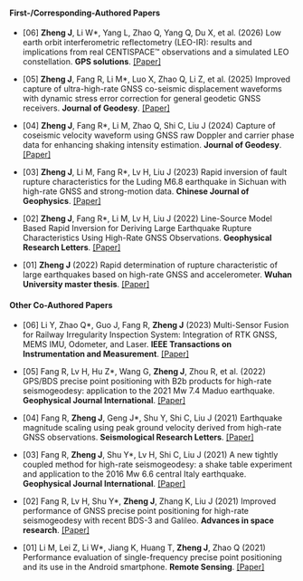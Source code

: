 
#### First-/Corresponding-Authored Papers

- [06] <strong>Zheng J</strong>, Li W*, Yang L, Zhao Q, Yang Q, Du X, et al. (2026) Low earth orbit interferometric reflectometry (LEO-IR): results and implications from real CENTISPACE™ observations and a simulated LEO constellation. <strong>GPS solutions</strong>. [[Paper]](https://link.springer.com/article/10.1007/s10291-025-01980-z)

- [05] <strong>Zheng J</strong>, Fang R, Li M*, Luo X, Zhao Q, Li Z, et al. (2025) Improved capture of ultra-high-rate GNSS co-seismic displacement waveforms with dynamic stress error correction for general geodetic GNSS receivers. <strong>Journal of Geodesy</strong>. [[Paper]](https://link.springer.com/article/10.1007/s00190-025-02011-y)

- [04] <strong>Zheng J</strong>, Fang R*, Li M, Zhao Q, Shi C, Liu J (2024) Capture of coseismic velocity waveform using GNSS raw Doppler and carrier phase data for enhancing shaking intensity estimation. <strong>Journal of Geodesy</strong>. [[Paper]](https://link.springer.com/article/10.1007/s00190-024-01916-4)

- [03] <strong>Zheng J</strong>, Li M, Fang R*, Lv H, Liu J (2023) Rapid inversion of fault rupture characteristics for the Luding M6.8 earthquake in Sichuan with high-rate GNSS and strong-motion data. <strong>Chinese Journal of Geophysics</strong>. [[Paper]](http://www.geophy.cn//article/doi/10.6038/cjg2022Q0786)

- [02] <strong>Zheng J</strong>, Fang R*, Li M, Lv H, Liu J (2022) Line-Source Model Based Rapid Inversion for Deriving Large Earthquake Rupture Characteristics Using High-Rate GNSS Observations. <strong>Geophysical Research Letters</strong>. [[Paper]](https://agupubs.onlinelibrary.wiley.com/doi/10.1029/2021GL097460)

- [01] <strong>Zheng J</strong> (2022) Rapid determination of rupture characteristic of large earthquakes based on high-rate GNSS and accelerometer. <strong>Wuhan University master thesis</strong>. [[Paper]](https://www.cnki.net/KCMS/detail/detail.aspx?dbcode=CMFD&dbname=CMFD202301&filename=1022553198.nh&uniplatform=OVERSEA&v=ogUzeMnPVdxg2cqngB0apaHUUaFeABqUKhvkAQgxEZX5G6TLvNsHU0cEi5LAlkmY)

#### Other Co-Authored Papers

- [06] Li Y, Zhao Q*, Guo J, Fang R, <strong>Zheng J</strong> (2023) Multi-Sensor Fusion for Railway Irregularity Inspection System: Integration of RTK GNSS, MEMS IMU, Odometer, and Laser. <strong>IEEE Transactions on Instrumentation and Measurement</strong>. [[Paper]](https://ieeexplore.ieee.org/document/10299559)

- [05] Fang R, Lv H, Hu Z*, Wang G, <strong>Zheng J</strong>, Zhou R, et al. (2022) GPS/BDS precise point positioning with B2b products for high-rate seismogeodesy: application to the 2021 Mw 7.4 Maduo earthquake. <strong>Geophysical Journal International</strong>. [[Paper]](https://academic.oup.com/gji/article/231/3/2079/6665929)

- [04] Fang R, <strong>Zheng J</strong>, Geng J*, Shu Y, Shi C, Liu J (2021) Earthquake magnitude scaling using peak ground velocity derived from high-rate GNSS observations. <strong>Seismological Research Letters</strong>. [[Paper]](https://doi.org/10.1785/0220190347)

- [03] Fang R, <strong>Zheng J</strong>, Shu Y*, Lv H, Shi C, Liu J (2021) A new tightly coupled method for high-rate seismogeodesy: a shake table experiment and application to the 2016 Mw 6.6 central Italy earthquake. <strong>Geophysical Journal International</strong>. [[Paper]](https://ieeexplore.ieee.org/document/9623815)

- [02] Fang R, Lv H, Shu Y*, <strong>Zheng J</strong>, Zhang K, Liu J (2021) Improved performance of GNSS precise point positioning for high-rate seismogeodesy with recent BDS-3 and Galileo. <strong>Advances in space research</strong>. [[Paper]](https://doi.org/10.1016/j.asr.2021.06.012)

- [01] Li M, Lei Z, Li W*, Jiang K, Huang T, <strong>Zheng J</strong>, Zhao Q (2021) Performance evaluation of single-frequency precise point positioning and its use in the Android smartphone. <strong>Remote Sensing</strong>. [[Paper]](https://doi.org/10.3390/rs13234894)

